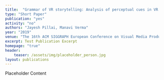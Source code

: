 ```yaml
---
title:  "Grammar of VR storytelling: Analysis of perceptual cues in VR cinema"
type: "Short Paper"
publication: "yes"
activity: "no"
authors: "Jayesh Pillai, Manavi Verma"
year: "2019"
venue: "The 16th ACM SIGGRAPH European Conference on Visual Media Production, 2019, London, UK."
excerpt: Test Publication Excerpt
homepage: "true"
header:
    teaser: /assets/img/placeholder_person.jpg
layout: publications   
---
```


Placeholder Content
